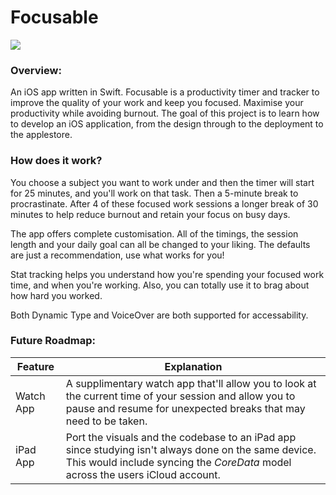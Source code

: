 # Focusable

![](https://github.com/shiles/Focusable/raw/master/Documentation/Overview.PNG)

### Overview:

An iOS app written in Swift. Focusable is a productivity timer and tracker to improve the quality of your work and keep you focused. Maximise your productivity while avoiding burnout. The goal of this project is to learn how to develop an iOS application, from the design through to the deployment to the applestore.

### How does it work?
You choose a subject you want to work under and then the timer will start for 25 minutes, and you'll work on that task. Then a 5-minute break to procrastinate. After 4 of these focused work sessions a longer break of 30 minutes to help reduce burnout and retain your focus on busy days. 

The app offers complete customisation. All of the timings, the session length and your daily goal can all be changed to your liking. The defaults are just a recommendation, use what works for you!

Stat tracking helps you understand how you're spending your focused work time, and when you're working. Also, you can totally use it to brag about how hard you worked.

Both Dynamic Type and VoiceOver are both supported for accessability.

### Future Roadmap: 

Feature | Explanation
------------ | -------------
Watch App | A supplimentary watch app that'll allow you to look at the current time of your session and allow you to pause and resume for unexpected breaks that may need to be taken.
iPad App | Port the visuals and the codebase to an iPad app since studying isn't always done on the same device. This would include syncing the *CoreData* model across the users iCloud account.
